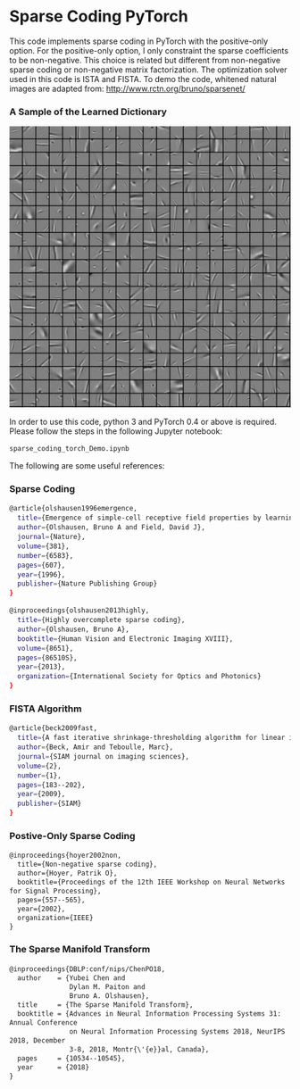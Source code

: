 # Sparse Coding PyTorch

This code implements sparse coding in PyTorch with the positive-only option. For the positive-only option, I only constraint the sparse coefficients to be non-negative. This choice is related but different from non-negative sparse coding or non-negative matrix factorization. The optimization solver used in this code is ISTA and FISTA. To demo the code, whitened natural images are adapted from: http://www.rctn.org/bruno/sparsenet/

### A Sample of the Learned Dictionary
<p align="center">
  <img src="./figures/sparse_coding.png" width=600>
</p>

In order to use this code, python 3 and PyTorch 0.4 or above is required. Please follow the steps in the following Jupyter notebook:

```bash
sparse_coding_torch_Demo.ipynb
```

The following are some useful references:

### Sparse Coding
```bash
@article{olshausen1996emergence,
  title={Emergence of simple-cell receptive field properties by learning a sparse code for natural images},
  author={Olshausen, Bruno A and Field, David J},
  journal={Nature},
  volume={381},
  number={6583},
  pages={607},
  year={1996},
  publisher={Nature Publishing Group}
}
```
```bash
@inproceedings{olshausen2013highly,
  title={Highly overcomplete sparse coding},
  author={Olshausen, Bruno A},
  booktitle={Human Vision and Electronic Imaging XVIII},
  volume={8651},
  pages={86510S},
  year={2013},
  organization={International Society for Optics and Photonics}
}
```

### FISTA Algorithm
```bash
@article{beck2009fast,
  title={A fast iterative shrinkage-thresholding algorithm for linear inverse problems},
  author={Beck, Amir and Teboulle, Marc},
  journal={SIAM journal on imaging sciences},
  volume={2},
  number={1},
  pages={183--202},
  year={2009},
  publisher={SIAM}
}
```

### Postive-Only Sparse Coding
```
@inproceedings{hoyer2002non,
  title={Non-negative sparse coding},
  author={Hoyer, Patrik O},
  booktitle={Proceedings of the 12th IEEE Workshop on Neural Networks for Signal Processing},
  pages={557--565},
  year={2002},
  organization={IEEE}
}
```

### The Sparse Manifold Transform
```
@inproceedings{DBLP:conf/nips/ChenPO18,
  author    = {Yubei Chen and
               Dylan M. Paiton and
               Bruno A. Olshausen},
  title     = {The Sparse Manifold Transform},
  booktitle = {Advances in Neural Information Processing Systems 31: Annual Conference
               on Neural Information Processing Systems 2018, NeurIPS 2018, December
               3-8, 2018, Montr{\'{e}}al, Canada},
  pages     = {10534--10545},
  year      = {2018}
}
```

